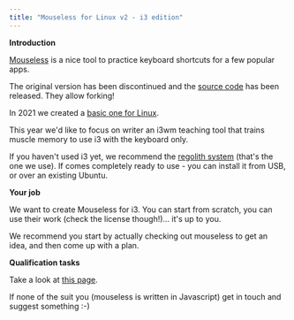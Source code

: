 ```yaml
---
title: "Mouseless for Linux v2 - i3 edition"
---
```



 **Introduction**

[Mouseless](https://www.producthunt.com/posts/mouseless) is a
nice tool to practice keyboard shortcuts for a few popular apps.

The original version has been discontinued and the [source code](https://github.com/ueberdosis/mouseless) has been released. They allow forking! 

In 2021 we created a [basic one for Linux](https://github.com/CCExtractor/fastfingers). 

This year we'd like to focus on writer an i3wm teaching tool that trains muscle memory to use i3 with the keyboard only.

If you haven't used i3 yet, we recommend the [regolith system](https://regolith-linux.org/) (that's the one we use). If comes completely ready to use - you can install it from USB, or over an existing Ubuntu. 


 **Your job**

We want to create Mouseless for i3. You can start from scratch, you can use their work (check the license though!)... it's up to you.

We recommend you start by actually checking out mouseless to get an idea, and then come up with a plan.

**Qualification tasks**

Take a look at [this page](/public/gsoc/takehome).

If none of the suit you (mouseless is written in Javascript) get in touch and suggest something :-)
